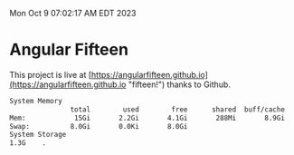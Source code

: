 Mon Oct  9 07:02:17 AM EDT 2023

# Angular Fifteen


This project is live at [https://angularfifteen.github.io](https://angularfifteen.github.io "fifteen!") thanks to Github.

```bash
System Memory
               total        used        free      shared  buff/cache   available
Mem:            15Gi       2.2Gi       4.1Gi       288Mi       8.9Gi        12Gi
Swap:          8.0Gi       0.0Ki       8.0Gi
System Storage
1.3G	.
